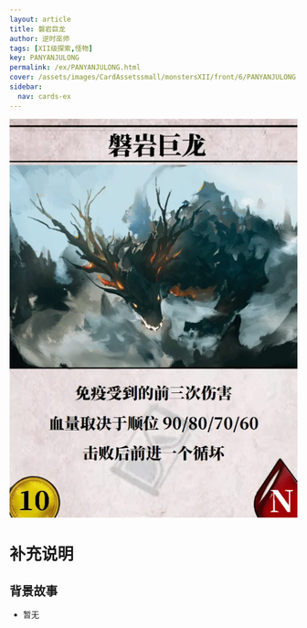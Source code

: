 ```yaml
---
layout: article
title: 磐岩巨龙
author: 逆时巫师
tags: [XII级探索,怪物]
key: PANYANJULONG
permalink: /ex/PANYANJULONG.html
cover: /assets/images/CardAssetssmall/monstersXII/front/6/PANYANJULONG.webp
sidebar:
  nav: cards-ex
---
```

![](/assets/images/CardAssets/monstersXII/front/6/PANYANJULONG.webp)

# 补充说明



## 背景故事
* 暂无